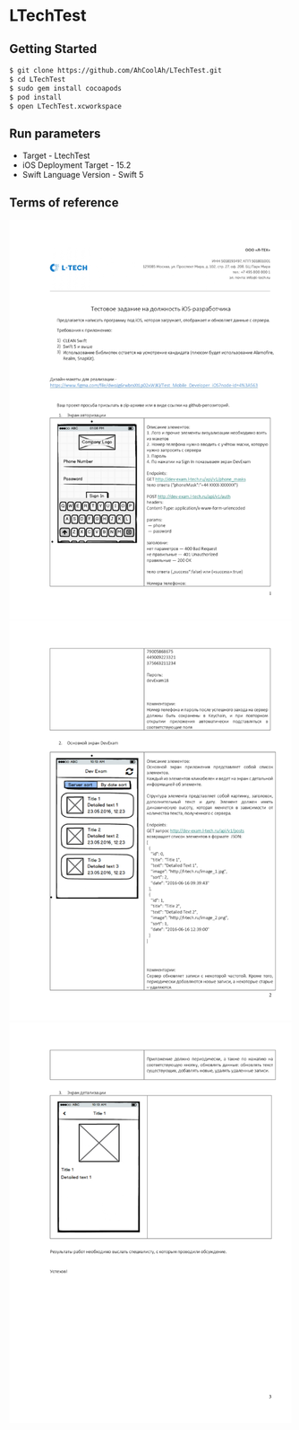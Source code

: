 # LTechTest

## Getting Started

```
$ git clone https://github.com/AhCoolAh/LTechTest.git
$ cd LTechTest
$ sudo gem install cocoapods
$ pod install
$ open LTechTest.xcworkspace
```

## Run parameters

* Target - LtechTest
* iOS Deployment Target - 15.2
* Swift Language Version - Swift 5

## Terms of reference

<center><img src = "/ReadmeResources/tz_1.jpg"></center>

<center><img src = "/ReadmeResources/tz_2.jpg"></center>

<center><img src = "/ReadmeResources/tz_3.jpg"></center>
